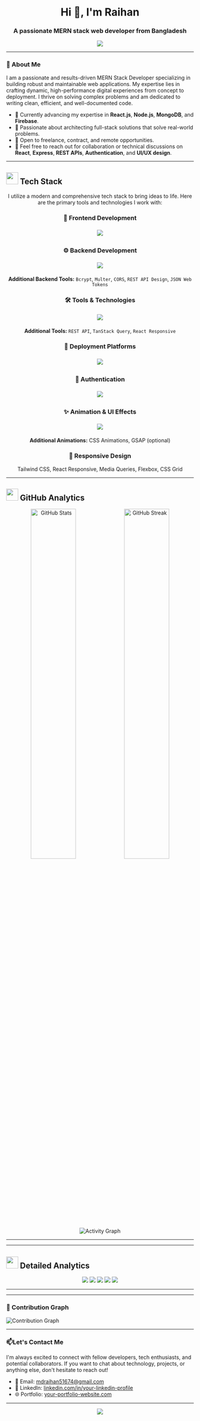 <h1 align="center">Hi 👋, I'm Raihan</h1>
<h3 align="center">A passionate MERN stack web developer from Bangladesh</h3>

<p align="center">
  <img src="https://readme-typing-svg.herokuapp.com?color=00BFFF&size=22&center=true&vCenter=true&width=600&lines=MERN+Stack+Web+Developer;Frontend+%2F+Backend+Specialist;Passionate+about+clean+code;Always+learning+new+tech" />
</p>

---

### 🚀 About Me

I am a passionate and results-driven MERN Stack Developer specializing in building robust and maintainable web applications. My expertise lies in crafting dynamic, high-performance digital experiences from concept to deployment. I thrive on solving complex problems and am dedicated to writing clean, efficient, and well-documented code.

- 🌱 Currently advancing my expertise in **React.js**, **Node.js**, **MongoDB**, and **Firebase**.
- 🔭 Passionate about architecting full-stack solutions that solve real-world problems.
- 💼 Open to freelance, contract, and remote opportunities.
- 💬 Feel free to reach out for collaboration or technical discussions on **React**, **Express**, **REST APIs**, **Authentication**, and **UI/UX design**.

---

<!-- Tech Stack with animated icons -->
## <img src="https://media2.giphy.com/media/QssGEmpkyEOhBCb7e1/giphy.gif?cid=ecf05e47a0n3gi1bfqntqmob8g9aid1oyj2wr3ds3mg700bl&rid=giphy.gif" width="32"> Tech Stack

<div align="center">
I utilize a modern and comprehensive tech stack to bring ideas to life. Here are the primary tools and technologies I work with:

### 🎨 **Frontend Development**
<img src="https://skillicons.dev/icons?i=html,css,js,react,reactrouter,axios,tailwind,framer,motion,redux,rehcharts,reacthookform,reacticons,sweetalert2,swiper,reactpaginate,lottie,reactspinners,reactquery,reacthelmet&theme=dark" style="margin:6px;" />

### ⚙️ **Backend Development**
<img src="https://skillicons.dev/icons?i=nodejs,express,mongodb,mongoose,firebase,jwt,stripe,bcrypt,multer,cors&theme=dark" style="margin:6px;" />
<p>
  <b>Additional Backend Tools:</b> <code>Bcrypt</code>, <code>Multer</code>, <code>CORS</code>, <code>REST API Design</code>, <code>JSON Web Tokens</code>
</p>

### 🛠️ **Tools & Technologies**
<img src="https://skillicons.dev/icons?i=git,github,npm,vercel,netlify,postman,figma,vscode,eslint,prettier,mongodbatlas&theme=dark" style="margin:6px;" />
<p>
  <b>Additional Tools:</b> <code>REST API</code>, <code>TanStack Query</code>, <code>React Responsive</code>
</p>

### 🚀 **Deployment Platforms**
<img src="https://skillicons.dev/icons?i=vercel,netlify,firebase&theme=dark" style="margin:6px;" />

### 🔐 **Authentication**
<img src="https://skillicons.dev/icons?i=firebase,jwt,google,facebook&theme=dark" style="margin:6px;" />

### ✨ **Animation & UI Effects**
<img src="https://skillicons.dev/icons?i=framer,lottie,swiper,sweetalert2&theme=dark" style="margin:6px;" />
<p><b>Additional Animations:</b> CSS Animations, GSAP (optional)</p>

### 📱 **Responsive Design**
<p>
  Tailwind CSS, React Responsive, Media Queries, Flexbox, CSS Grid
</p>

</div>

---

## <img src="https://media.giphy.com/media/iY8CRBdQXODJSCERIr/giphy.gif" width="32"> GitHub Analytics

<p align="center">
  <img src="https://github-readme-stats.vercel.app/api?username=raihan51674&show_icons=true&theme=radical" alt="GitHub Stats" width="49%" />
  <img src="https://github-readme-streak-stats.herokuapp.com/?user=raihan51674&theme=radical" alt="GitHub Streak" width="49%" />
</p>

<p align="center">
  <img src="https://github-readme-activity-graph.vercel.app/graph?username=raihan51674&theme=react-dark" alt="Activity Graph" />
</p>

---


---

## <img src="https://user-images.githubusercontent.com/74038190/212284136-03988914-d899-44b4-b1d9-4eeccf656e44.gif" width="32"> Detailed Analytics

<div align="center">

  <img src="https://github-profile-summary-cards.vercel.app/api/cards/profile-details?username=raihan51674&theme=github_dark" />

  <img src="https://github-profile-summary-cards.vercel.app/api/cards/repos-per-language?username=raihan51674&theme=github_dark" />
  <img src="https://github-profile-summary-cards.vercel.app/api/cards/most-commit-language?username=raihan51674&theme=github_dark" />

  <img src="https://github-profile-summary-cards.vercel.app/api/cards/stats?username=raihan51674&theme=github_dark" />
  <img src="https://github-profile-summary-cards.vercel.app/api/cards/productive-time?username=raihan51674&theme=github_dark&utcOffset=6" />

</div>

---


---

### 🎯 Contribution Graph

![Contribution Graph](https://activity-graph.herokuapp.com/graph?username=raihan51674&theme=react-dark)


---

### 📫Let's Contact Me
I'm always excited to connect with fellow developers, tech enthusiasts, and potential collaborators. If you want to chat about technology, projects, or anything else, don't hesitate to reach out!

- 📧 Email: mdraihan51674@gmail.com
- 💼 LinkedIn: [linkedin.com/in/your-linkedin-profile](https://linkedin.com/in/your-linkedin-profile)
- 🌐 Portfolio: [your-portfolio-website.com](https://your-portfolio-website.com)

---

<p align="center">
  <img src="https://readme-typing-svg.herokuapp.com?font=Fira+Code&weight=500&size=20&pause=1000&center=true&vCenter=true&width=500&lines=Thanks+for+visiting+my+profile!;Feel+free+to+connect+with+me+%F0%9F%91%8B" />
</p>
